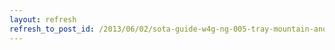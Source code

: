 ```yaml
---
layout: refresh
refresh_to_post_id: /2013/06/02/sota-guide-w4g-ng-005-tray-mountain-and-w4g-ng-011-rocky-mountain
---
```

